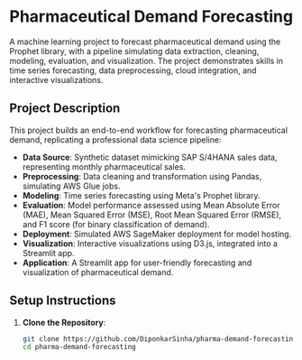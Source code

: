 # Pharmaceutical Demand Forecasting

A machine learning project to forecast pharmaceutical demand using the Prophet library, with a pipeline simulating data extraction, cleaning, modeling, evaluation, and visualization. The project demonstrates skills in time series forecasting, data preprocessing, cloud integration, and interactive visualizations.

## Project Description

This project builds an end-to-end workflow for forecasting pharmaceutical demand, replicating a professional data science pipeline:

- **Data Source**: Synthetic dataset mimicking SAP S/4HANA sales data, representing monthly pharmaceutical sales.
- **Preprocessing**: Data cleaning and transformation using Pandas, simulating AWS Glue jobs.
- **Modeling**: Time series forecasting using Meta's Prophet library.
- **Evaluation**: Model performance assessed using Mean Absolute Error (MAE), Mean Squared Error (MSE), Root Mean Squared Error (RMSE), and F1 score (for binary classification of demand).
- **Deployment**: Simulated AWS SageMaker deployment for model hosting.
- **Visualization**: Interactive visualizations using D3.js, integrated into a Streamlit app.
- **Application**: A Streamlit app for user-friendly forecasting and visualization of pharmaceutical demand.

## Setup Instructions

1. **Clone the Repository**:
   ```bash
   git clone https://github.com/DiponkarSinha/pharma-demand-forecasting.git
   cd pharma-demand-forecasting